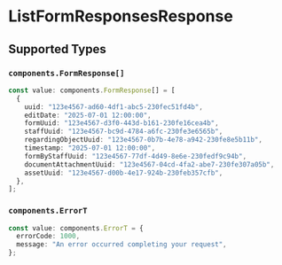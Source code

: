 # ListFormResponsesResponse


## Supported Types

### `components.FormResponse[]`

```typescript
const value: components.FormResponse[] = [
  {
    uuid: "123e4567-ad60-4df1-abc5-230fec51fd4b",
    editDate: "2025-07-01 12:00:00",
    formUuid: "123e4567-d3f0-443d-b161-230fe16cea4b",
    staffUuid: "123e4567-bc9d-4784-a6fc-230fe3e6565b",
    regardingObjectUuid: "123e4567-0b7b-4e78-a942-230fe8e5b11b",
    timestamp: "2025-07-01 12:00:00",
    formByStaffUuid: "123e4567-77df-4d49-8e6e-230fedf9c94b",
    documentAttachmentUuid: "123e4567-04cd-4fa2-abe7-230fe307a05b",
    assetUuid: "123e4567-d00b-4e17-924b-230feb357cfb",
  },
];
```

### `components.ErrorT`

```typescript
const value: components.ErrorT = {
  errorCode: 1000,
  message: "An error occurred completing your request",
};
```

